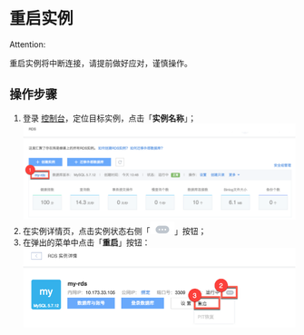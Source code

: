 # 重启实例

<span>Attention:</span><div class="alertContent">重启实例将中断连接，请提前做好应对，谨慎操作。</div>

## 操作步骤

1. 登录 [控制台](https://c.163.com/dashboard#/m/rds/)，定位目标实例，点击「**实例名称**」；
![](../../image/使用指南-实例-点击名称.png)
2. 在实例详情页，点击实例状态右侧「![](../../image/使用指南-实例-实例详情页更多.png)」按钮；
3. 在弹出的菜单中点击「**重启**」按钮： 
![](../../image/使用指南-实例-重启实例.png)